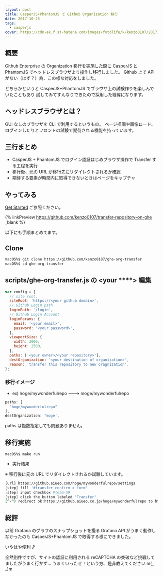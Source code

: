 ```yaml
---
layout: post
title: CasperJS+PhantomJS で Github Organization 移行
date: 2017-10-25
tags:
  - casperjs
cover: https://cdn-ak.f.st-hatena.com/images/fotolife/k/kenzo0107/20171025/20171025214738.png
---
```


## 概要

Github Enterprise の Organization 移行を実施した際に CasperJS と PhantomJS でヘッドレスブラウザより操作し移行しました。
Github 上で API がない（はず？）為、この様な対応をしました。

どちらかというと CasperJS+PhantomJS でブラウザ上の試験作りを楽しんでいたこともあり
試してみてすんなりできたので採用した経緯になります。

## ヘッドレスブラウザとは？

GUI なしのブラウザを CLI で利用するというもの。
ページ描画や画像ロード、ログインしたりとフロントの試験で期待される機能を持っています。

## 三行まとめ

- CasperJS + PhantomJS でログイン認証はじめブラウザ操作で Transfer する工程を実行
- 移行後、元の URL が移行先にリダイレクトされるか確認
- 期待する要素が時間内に取得できないときはページをキャプチャ

## やってみる

[Get Started](https://github.com/kenzo0107/transfer-repository-on-ghe#get-started) ご参照ください。

{% linkPreview https://github.com/kenzo0107/transfer-repository-on-ghe _blank %}

以下にも手順まとめてます。

## Clone

```sh
macOS%$ git clone https://github.com/kenzo0107/ghe-org-transfer
macOS%$ cd ghe-org-transfer
```

## scripts/ghe-org-transfer.js の <your \*\*\*\*> 編集

```js
var config = {
  // site root.
  siteRoot: 'https://<your github domain>',
  // Github Login path
  loginPath: '/login',
  // Github Login Account
  loginParams: {
    email: '<your email>',
    password: '<your password>',
  },
  viewportSize: {
    width: 3000,
    height: 2500,
  },
  paths: ['<your owner>/<your repository>'],
  destOrganization: '<your destination of organization>',
  reason: 'transfer this repository to new oragnization',
};
```

### 移行イメージ

- ex) hoge/mywonderfulrepo ---> moge/mywonderfulrepo

```js
paths: [
  "hoge/mywonderfulrepo"
],
destOrganization: 'moge',
```

paths は複数指定しても問題ありません。

## 移行実施

```
macOS%$ make run
```

- 実行結果

※ 移行後に元の URL でリダイレクトされるか試験しています。

```sh
[url] https://github.aiueo.com/hoge/mywonderfulrepo/settings
[step] fill '#transfer_confirm > form'
[step] input checkbox #team-59
[step] click the button labeled "Transfer"
(^-^) redirect ok:https://github.aiueo.co.jp/hoge/mywonderfulrepo to https://github.aiueo.co.jp/moge/mywonderfulrepo
```

## 総評

以前 Grafana のグラフのスナップショットを撮る Grafana API がうまく動作しなかったのも
CasperJS+PhantomJS で取得する様にできました。

いやはや便利 ♪

全然別件ですが、サイトの認証に利用される reCAPTCHA の突破など挑戦してましたがうまく行かず...
うまくいったぜ！という方、是非教えてください m(\_ \_)m
